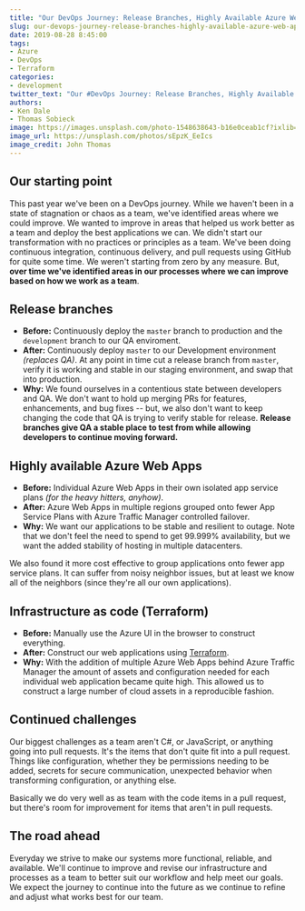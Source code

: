 ```yaml
---
title: "Our DevOps Journey: Release Branches, Highly Available Azure Web Apps, and Terraform"
slug: our-devops-journey-release-branches-highly-available-azure-web-apps-and-terraform
date: 2019-08-28 8:45:00
tags:
- Azure
- DevOps
- Terraform
categories:
- development
twitter_text: "Our #DevOps Journey: Release Branches, Highly Available @Azure Web Apps, and @HashiCorp Terraform"
authors: 
- Ken Dale
- Thomas Sobieck
image: https://images.unsplash.com/photo-1548638643-b16e0ceab1cf?ixlib=rb-1.2.1&auto=format&fit=crop&w=1000&q=80
image_url: https://unsplash.com/photos/sEpzK_EeIcs
image_credit: John Thomas
---
```


## Our starting point

This past year we've been on a DevOps journey. While we haven't been in a state of stagnation or chaos as a team, we've identified areas where we could improve. We wanted to improve in areas that helped us work better as a team and deploy the best applications we can. We didn't start our transformation with no practices or principles as a team. We've been doing continuous integration, continuous delivery, and pull requests using GitHub for quite some time. We weren't starting from zero by any measure. But, **over time we've identified areas in our processes where we can improve based on how we work as a team**.

## Release branches

- **Before:** Continuously deploy the `master` branch to production and the `development` branch to our QA enviroment.
- **After:** Continuously deploy `master` to our Development environment *(replaces QA)*. At any point in time cut a release branch from `master`, verify it is working and stable in our staging environment, and swap that into production.
- **Why:** We found ourselves in a contentious state between developers and QA. We don't want to hold up merging PRs for features, enhancements, and bug fixes -- but, we also don't want to keep changing the code that QA is trying to verify stable for release. **Release branches give QA a stable place to test from while allowing developers to continue moving forward.**

## Highly available Azure Web Apps

- **Before:** Individual Azure Web Apps in their own isolated app service plans *(for the heavy hitters, anyhow)*.
- **After:** Azure Web Apps in multiple regions grouped onto fewer App Service Plans with Azure Traffic Manager controlled failover.
- **Why:** We want our applications to be stable and resilient to outage. Note that we don't feel the need to spend to get 99.999% availability, but we want the added stability of hosting in multiple datacenters.

We also found it more cost effective to group applications onto fewer app service plans. It can suffer from noisy neighbor issues, but at least we know all of the neighbors (since they're all our own applications).

## Infrastructure as code (Terraform)

- **Before:** Manually use the Azure UI in the browser to construct everything.
- **After:** Construct our web applications using [Terraform](https://www.terraform.io).
- **Why:** With the addition of multiple Azure Web Apps behind Azure Traffic Manager the amount of assets and configuration needed for each individual web application became quite high. This allowed us to construct a large number of cloud assets in a reproducible fashion.

## Continued challenges

Our biggest challenges as a team aren't C#, or JavaScript, or anything going into pull requests. It's the items that don't quite fit into a pull request. Things like configuration, whether they be permissions needing to be added, secrets for secure communication, unexpected behavior when transforming configuration, or anything else.

Basically we do very well as as team with the code items in a pull request, but there's room for improvement for items that aren't in pull requests.

## The road ahead

Everyday we strive to make our systems more functional, reliable, and available. We'll continue to improve and revise our infrastructure and processes as a team to better suit our workflow and help meet our goals. We expect the journey to continue into the future as we continue to refine and adjust what works best for our team.
